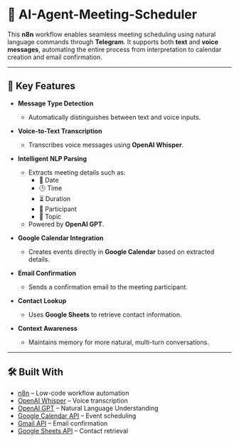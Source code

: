 # 🤖 AI-Agent-Meeting-Scheduler

This **n8n** workflow enables seamless meeting scheduling using natural language commands through **Telegram**. It supports both **text** and **voice messages**, automating the entire process from interpretation to calendar creation and email confirmation.

---

## 📌 Key Features

- **Message Type Detection**
  - Automatically distinguishes between text and voice inputs.

- **Voice-to-Text Transcription**
  - Transcribes voice messages using **OpenAI Whisper**.

- **Intelligent NLP Parsing**
  - Extracts meeting details such as:
    - 📅 Date
    - 🕒 Time
    - ⏳ Duration
    - 👤 Participant
    - 💬 Topic  
  - Powered by **OpenAI GPT**.

- **Google Calendar Integration**
  - Creates events directly in **Google Calendar** based on extracted details.

- **Email Confirmation**
  - Sends a confirmation email to the meeting participant.

- **Contact Lookup**
  - Uses **Google Sheets** to retrieve contact information.

- **Context Awareness**
  - Maintains memory for more natural, multi-turn conversations.

---

## 🛠 Built With

- [n8n](https://n8n.io/) – Low-code workflow automation
- [OpenAI Whisper](https://platform.openai.com/docs/guides/speech-to-text) – Voice transcription
- [OpenAI GPT](https://platform.openai.com/docs) – Natural Language Understanding
- [Google Calendar API](https://developers.google.com/calendar) – Event scheduling
- [Gmail API](https://developers.google.com/gmail/api) – Email confirmation
- [Google Sheets API](https://developers.google.com/sheets/api) – Contact retrieval


